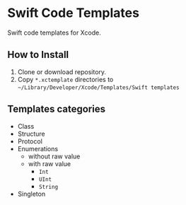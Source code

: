 # Swift Code Templates
Swift code templates for Xcode.

## How to Install
1. Clone or download repository.
2. Copy `*.xctemplate` directories to `~/Library/Developer/Xcode/Templates/Swift templates`

## Templates categories
* Class
* Structure
* Protocol
* Enumerations
  * without raw value
  * with raw value
    * `Int`
    * `UInt`
    * `String`
* Singleton
